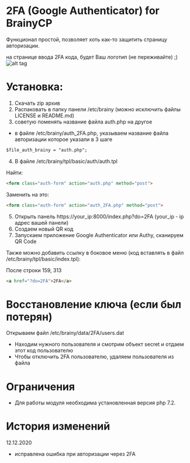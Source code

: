 # 2FA (Google Authenticator) for BrainyCP

Функционал простой, позволяет хоть как-то защитить страницу авторизации.

на странице ввода 2FA кода, будет Ваш логотип (не переживайте)  ;) 
![alt tag](https://ploader.ru/brainy_2fa/photo/auth.png "Страница ввода 2FA кода")​

# Установка:
1) Скачать zip архив
2) Распаковать в папку панели /etc/brainy (можно исключить файлы LICENSE и README.md)
3) советую поменять название файла auth.php на другое
- в файле /etc/brainy/auth_2FA.php, указываем название файла авторизации которое указали в 3 шаге
```html
$file_auth_brainy = "auth.php";
```
4) В файле /etc/brainy/tpl/basic/auth/auth.tpl

Найти:
```html
<form class="auth-form" action="auth.php" method="post">
```
Заменить на это:
```html
<form class="auth-form" action="auth_2FA.php" method="post">
```

5) Открыть панель https://your_ip:8000/index.php?do=2FA (your_ip - ip адрес вашей панели)
6) Создаем новый QR код
7) Запускаем приложение Google Authenticator или Authy, сканируем QR Code

Также можно добавить ссылку в боковое меню (код вставлять в файл /etc/brainy/tpl/basic/index.tpl):

После строки 159, 313
```html
<a href="?do=2FA">2FA</a>
```
# Восстановление ключа (если был потерян)
Открываем файл /etc/brainy/data/2FA/users.dat
- Находим нужного пользователя и смотрим объект secret и отдаем этот код пользователю
- Чтобы отключить 2FA пользователю, удаляем пользователя из файла

# Ограничения
- Для работы модуля необходима установленная версия php 7.2.

# История изменений
12.12.2020
- исправлена ошибка при авторизации через 2FA

